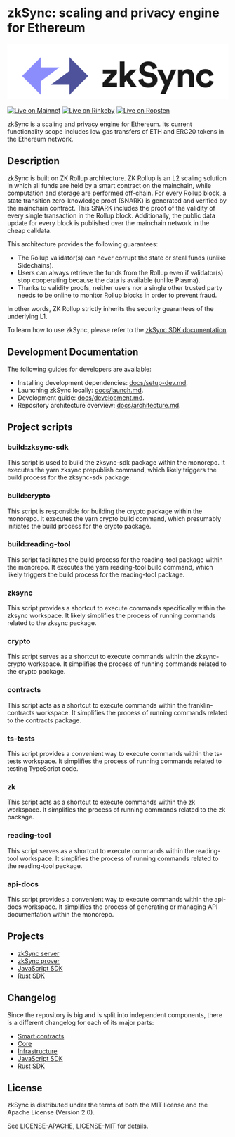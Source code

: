 # zkSync: scaling and privacy engine for Ethereum

[![Logo](zkSyncLogo.svg)](https://zksync.io/)

[![Live on Mainnet](https://img.shields.io/badge/wallet-Live%20on%20Mainnet-blue)](https://wallet.zksync.io)
[![Live on Rinkeby](https://img.shields.io/badge/wallet-Live%20on%20Rinkeby-blue)](https://rinkeby.zksync.io)
[![Live on Ropsten](https://img.shields.io/badge/wallet-Live%20on%20Ropsten-blue)](https://ropsten.zksync.io)

zkSync is a scaling and privacy engine for Ethereum. Its current functionality scope includes low gas transfers of ETH
and ERC20 tokens in the Ethereum network.

## Description

zkSync is built on ZK Rollup architecture. ZK Rollup is an L2 scaling solution in which all funds are held by a smart
contract on the mainchain, while computation and storage are performed off-chain. For every Rollup block, a state
transition zero-knowledge proof (SNARK) is generated and verified by the mainchain contract. This SNARK includes the
proof of the validity of every single transaction in the Rollup block. Additionally, the public data update for every
block is published over the mainchain network in the cheap calldata.

This architecture provides the following guarantees:

- The Rollup validator(s) can never corrupt the state or steal funds (unlike Sidechains).
- Users can always retrieve the funds from the Rollup even if validator(s) stop cooperating because the data is
  available (unlike Plasma).
- Thanks to validity proofs, neither users nor a single other trusted party needs to be online to monitor Rollup blocks
  in order to prevent fraud.

In other words, ZK Rollup strictly inherits the security guarantees of the underlying L1.

To learn how to use zkSync, please refer to the [zkSync SDK documentation](https://zksync.io/api/sdk/).

## Development Documentation

The following guides for developers are available:

- Installing development dependencies: [docs/setup-dev.md](docs/setup-dev.md).
- Launching zkSync locally: [docs/launch.md](docs/launch.md).
- Development guide: [docs/development.md](docs/development.md).
- Repository architecture overview: [docs/architecture.md](docs/architecture.md).

## Project scripts 

### build:zksync-sdk
This script is used to build the zksync-sdk package within the monorepo. It executes the yarn zksync prepublish command, which likely triggers the build process for the zksync-sdk package.

### build:crypto
This script is responsible for building the crypto package within the monorepo. It executes the yarn crypto build command, which presumably initiates the build process for the crypto package.

### build:reading-tool
This script facilitates the build process for the reading-tool package within the monorepo. It executes the yarn reading-tool build command, which likely triggers the build process for the reading-tool package.

### zksync
This script provides a shortcut to execute commands specifically within the zksync workspace. It likely simplifies the process of running commands related to the zksync package.

### crypto
This script serves as a shortcut to execute commands within the zksync-crypto workspace. It simplifies the process of running commands related to the crypto package.

### contracts
This script acts as a shortcut to execute commands within the franklin-contracts workspace. It simplifies the process of running commands related to the contracts package.

### ts-tests
This script provides a convenient way to execute commands within the ts-tests workspace. It simplifies the process of running commands related to testing TypeScript code.

### zk
This script acts as a shortcut to execute commands within the zk workspace. It simplifies the process of running commands related to the zk package.

### reading-tool
This script serves as a shortcut to execute commands within the reading-tool workspace. It simplifies the process of running commands related to the reading-tool package.

### api-docs
This script provides a convenient way to execute commands within the api-docs workspace. It simplifies the process of generating or managing API documentation within the monorepo.

## Projects

- [zkSync server](core/bin/server)
- [zkSync prover](core/bin/prover)
- [JavaScript SDK](sdk/zksync.js)
- [Rust SDK](sdk/zksync-rs)

## Changelog

Since the repository is big and is split into independent components, there is a different changelog for each of its
major parts:

- [Smart contracts](changelog/contracts.md)
- [Core](changelog/core.md)
- [Infrastructure](changelog/infrastructure.md)
- [JavaScript SDK](changelog/js-sdk.md)
- [Rust SDK](changelog/rust-sdk.md)

## License

zkSync is distributed under the terms of both the MIT license and the Apache License (Version 2.0).

See [LICENSE-APACHE](LICENSE-APACHE), [LICENSE-MIT](LICENSE-MIT) for details.
